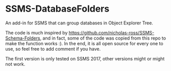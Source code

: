 # SSMS-DatabaseFolders
An add-in for SSMS that can group databases in Object Explorer Tree.

The code is much inspired by https://github.com/nicholas-ross/SSMS-Schema-Folders, and in fact, some of the code was copied from this repo to make the function works :). In the end, it is all open source for every one to use, so feel free to add comment if you have.

The first version is only tested on SSMS 2017, other versions might or might not work.

